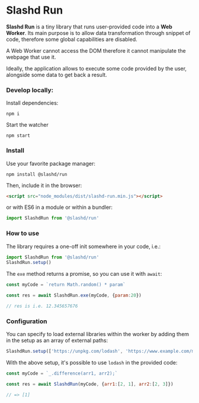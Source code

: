 # Slashd Run

**Slashd Run** is a tiny library that runs user-provided code into a **Web Worker**. 
Its main purpose is to allow data transformation through snippet of code, therefore some global capabilities are disabled.

A Web Worker cannot access the DOM therefore it cannot manipulate the webpage that use it.

Ideally, the application allows to execute some code provided by the user, alongside some data to get back a result.



### Develop locally:

Install dependencies:

```shell
npm i
```



Start the watcher

```shell
npm start 
```



### Install

Use your favorite package manager:

```shell
npm install @slashd/run
```

Then, include it in the browser:

```html
<script src="node_modules/dist/slashd-run.min.js"></script>
```

or with ES6 in a module or within a bundler:

```js
import SlashdRun from '@slashd/run'
```





### How to use

The library requires a one-off init somewhere in your code, i.e.:

```js
import SlashdRun from '@slashd/run'
SlashdRun.setup()
```



The `exe` method returns a promise, so you can use it with `await`:

```js
const myCode = `return Math.random() * param`

const res = await SlashdRun.exe(myCode, {param:20})

// res is i.e. 12.345657676
```



### Configuration

You can specify to load external libraries within the worker by adding them in the setup as an array of external paths:

```js
SlashdRun.setup(['https://unpkg.com/lodash', 'https://www.example.com/mylibrary.js'])
```

With the above setup, it's possible to use `lodash` in the provided code:

```js
const myCode = `_.difference(arr1, arr2);`

const res = await SlashdRun(myCode, {arr1:[2, 1], arr2:[2, 3]})

// => [1]
```